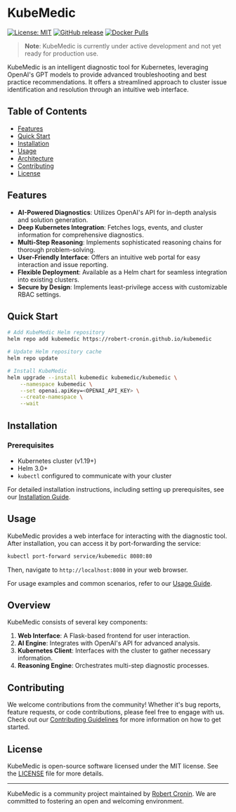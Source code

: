 # KubeMedic

[![License: MIT](https://img.shields.io/badge/License-MIT-yellow.svg)](/LICENSE)
[![GitHub release](https://img.shields.io/github/release/robert-cronin/kubemedic.svg)](https://github.com/robert-cronin/kubemedic/releases/)
[![Docker Pulls](https://img.shields.io/docker/pulls/ghcr.io/robert-cronin/kubemedic.svg)](https://github.com/robert-cronin/kubemedic/pkgs/container/kubemedic)

> **Note**: KubeMedic is currently under active development and not yet ready for production use.

KubeMedic is an intelligent diagnostic tool for Kubernetes, leveraging OpenAI's GPT models to provide advanced troubleshooting and best practice recommendations. It offers a streamlined approach to cluster issue identification and resolution through an intuitive web interface.

## Table of Contents

- [Features](#features)
- [Quick Start](#quick-start)
- [Installation](#installation)
- [Usage](#usage)
- [Architecture](#architecture)
- [Contributing](#contributing)
- [License](#license)

## Features

- **AI-Powered Diagnostics**: Utilizes OpenAI's API for in-depth analysis and solution generation.
- **Deep Kubernetes Integration**: Fetches logs, events, and cluster information for comprehensive diagnostics.
- **Multi-Step Reasoning**: Implements sophisticated reasoning chains for thorough problem-solving.
- **User-Friendly Interface**: Offers an intuitive web portal for easy interaction and issue reporting.
- **Flexible Deployment**: Available as a Helm chart for seamless integration into existing clusters.
- **Secure by Design**: Implements least-privilege access with customizable RBAC settings.

## Quick Start

```bash
# Add KubeMedic Helm repository
helm repo add kubemedic https://robert-cronin.github.io/kubemedic

# Update Helm repository cache
helm repo update

# Install KubeMedic
helm upgrade --install kubemedic kubemedic/kubemedic \
    --namespace kubemedic \
    --set openai.apiKey=<OPENAI_API_KEY> \
    --create-namespace \
    --wait
```

## Installation

### Prerequisites

- Kubernetes cluster (v1.19+)
- Helm 3.0+
- `kubectl` configured to communicate with your cluster

For detailed installation instructions, including setting up prerequisites, see our [Installation Guide](docs/installation.md).

## Usage

KubeMedic provides a web interface for interacting with the diagnostic tool. After installation, you can access it by port-forwarding the service:

```bash
kubectl port-forward service/kubemedic 8080:80
```

Then, navigate to `http://localhost:8080` in your web browser.

For usage examples and common scenarios, refer to our [Usage Guide](docs/usage.md).

## Overview

KubeMedic consists of several key components:

1. **Web Interface**: A Flask-based frontend for user interaction.
2. **AI Engine**: Integrates with OpenAI's API for advanced analysis.
3. **Kubernetes Client**: Interfaces with the cluster to gather necessary information.
4. **Reasoning Engine**: Orchestrates multi-step diagnostic processes.

## Contributing

We welcome contributions from the community! Whether it's bug reports, feature requests, or code contributions, please feel free to engage with us. Check out our [Contributing Guidelines](CONTRIBUTING.md) for more information on how to get started.

## License

KubeMedic is open-source software licensed under the MIT license. See the [LICENSE](LICENSE) file for more details.

---

KubeMedic is a community project maintained by [Robert Cronin](https://github.com/robert-cronin). We are committed to fostering an open and welcoming environment.
